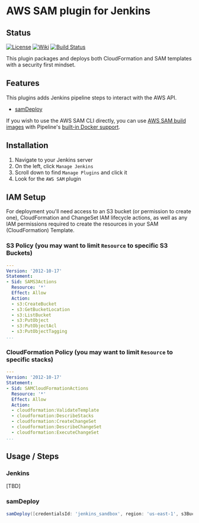 # AWS SAM plugin for Jenkins

## Status

[![License](https://img.shields.io/github/license/jenkinsci/aws-sam-plugin.svg)](LICENSE)
[![Wiki](https://img.shields.io/badge/AWS%20SAM-plugin-blue.svg?style=flat)](https://plugins.jenkins.io/aws-sam/)
[![Build Status](https://ci.jenkins.io/buildStatus/icon?job=Plugins/aws-sam-plugin/master)](https://ci.jenkins.io/job/Plugins/job/aws-sam-plugin/job/master/)

This plugin packages and deploys both CloudFormation and SAM templates with a security first mindset.

## Features

This plugins adds Jenkins pipeline steps to interact with the AWS API.

* [samDeploy](https://jenkins.io/doc/pipeline/steps/aws-sam/)

If you wish to use the AWS SAM CLI directly, you can use [AWS SAM build images](https://docs.aws.amazon.com/serverless-application-model/latest/developerguide/serverless-image-repositories.html) with Pipeline's [built-in Docker support](https://www.jenkins.io/doc/book/pipeline/docker/).

## Installation

1. Navigate to your Jenkins server
2. On the left, click `Manage Jenkins`
3. Scroll down to find `Manage Plugins` and click it
4. Look for the `AWS SAM` plugin


## IAM Setup

For deployment you'll need access to an S3 bucket (or permission to create one), 
CloudFormation and ChangeSet IAM lifecycle actions, as well as any IAM permissions
required to create the resources in your SAM (CloudFormation) Template.

### S3 Policy (you may want to limit `Resource` to specific S3 Buckets)

```yaml
---
Version: '2012-10-17'
Statement:
- Sid: SAMS3Actions
  Resource: '*'
  Effect: Allow
  Action:
  - s3:CreateBucket
  - s3:GetBucketLocation
  - s3:ListBucket
  - s3:PutObject
  - s3:PutObjectAcl
  - s3:PutObjectTagging
...
```

### CloudFormation Policy (you may want to limit `Resource` to specific stacks)
```yaml
---
Version: '2012-10-17'
Statement:
- Sid: SAMCloudFormationActions
  Resource: '*'
  Effect: Allow
  Action:
  - cloudformation:ValidateTemplate
  - cloudformation:DescribeStacks
  - cloudformation:CreateChangeSet
  - cloudformation:DescribeChangeSet
  - cloudformation:ExecuteChangeSet
...
```

## Usage / Steps

### Jenkins

[TBD]

### samDeploy

```groovy
samDeploy([credentialsId: 'jenkins_sandbox', region: 'us-east-1', s3Bucket: 'sam-jenkins-plugin', stackName: 'sam-jenkins-plugin', parameters: [[key: 'Username', value: 'Modest']], templateFile: 'template.yml'])
```

